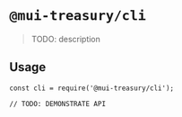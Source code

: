 # `@mui-treasury/cli`

> TODO: description

## Usage

```
const cli = require('@mui-treasury/cli');

// TODO: DEMONSTRATE API
```
